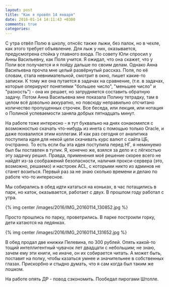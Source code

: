 ```yaml
---
layout: post
title: "Как я провёл 14 января"
date: 2016-01-14 14:11:43 +0300
comments: true
categories: 
---
```

С утра отвёл Полю в школу, отнсёс также лыжи, без палок, но в чехле, как этого требует объявление. Для лыж у них, оказывается, предусмотрена стойка у главного входа. По совету Юли спросил у Анны Васильевну, как Поля учится. Я ожидал, что она скажет, что у Поли все получается и я пойду дальше по своим делам. Однако Анна Васильевна прочла мне целый развёрнутый рассказ. Поля, по её словам, стала невнимательной, смотрит в окно, пишет какие-то записки. К тому же она путается в задачах на сравнение, (т.е. в задачах, которые оперируют понятиями "большее число", "меньшее число" и "разность") - она их решает, но затрудняется составить обратную задачу. Потом Анна Васильевна мне показала Полину тетрадку, там в целом всё довольно аккуратно, но повсюду неправильно отсчитано количество пропущенных строчек. Все беседа, или лекция, или нотация о Полиной успеваемости заняла добрых пятнадцать минут.

На работе тоже интересно - я тут буквально на днях ознакомился с возможностью скачать что-нибудь из инета с помощью только Oracle, и даже похвалился этим коллегам. И как раз сегодня от аналитика поступила идея для некой цели скачивать курс валют с сайта ЦБ, очстранно. То есть если бы эта идея поступила перед НГ, я неминуемо был бы поставлен в тупик. Я, конечно же, взялся за дело и с лёгкостью эту задачку решил. Правда, применения моё решение скорее всего не найдёт из-за соображений безопасности, наличия прокси-сервера (это, возможно, решаемо) и настроек ACL, с которыми никто из админов не станет возиться. Первый раз за не знаю сколько времени и делаю по работе что-то интересное.

Мы собирались в обед идти кататься на коньках, в час потащились в парк, но каток, оказывается, работает с двух. В прошлом году работал с утра. 

{% img center /images/2016/IMG_20160114_130852.jpg %}

Просто прошлись по парку, проветрились. В парке построили горку, дети катаются на ледянках.

{% img center /images/2016/IMG_20160114_131652.jpg %}

В обед продал две книжки Пелевина, по 300 рублей. Опять какой-то тощий интеллигентный чувачок лет двадцати с небольшим; не знаю, зачем ему эти книги, не иначе, он их собирается читать. А может быть, поставит на полку, чтобы казаться умнее и значительнее в собственных глазах. Прискорбно и стыдно думать, что я сам когда был таким же лошком.

На работе опять ДР - повод сэкономить. Пообедал пирогами Штолле.
